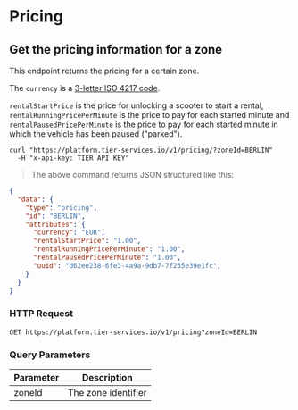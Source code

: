 
# Pricing
## Get the pricing information for a zone


This endpoint returns the pricing for a certain zone.

The `currency` is a [3-letter ISO 4217 code](https://en.wikipedia.org/wiki/ISO_4217).

`rentalStartPrice` is the price for unlocking a scooter to start a rental,
`rentalRunningPricePerMinute` is the price to pay for each started minute and
`rentalPausedPricePerMinute` is the price to pay for each started minute in which the vehicle has
been paused ("parked").

```shell
curl "https://platform.tier-services.io/v1/pricing/?zoneId=BERLIN"
  -H "x-api-key: TIER API KEY"
```

> The above command returns JSON structured like this:

```json
{
  "data": {
    "type": "pricing",
    "id": "BERLIN",
    "attributes": {
      "currency": "EUR",
      "rentalStartPrice": "1.00",
      "rentalRunningPricePerMinute": "1.00",
      "rentalPausedPricePerMinute": "1.00",
      "uuid": "d62ee238-6fe3-4a9a-9db7-7f235e39e1fc",
    }
  }
}

```
### HTTP Request

`GET https://platform.tier-services.io/v1/pricing?zoneId=BERLIN`

### Query Parameters

Parameter  | Description
--------- | -----------
zoneId | The zone identifier
